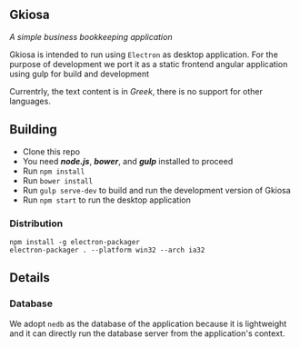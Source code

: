 ## Gkiosa

*A simple business bookkeeping application*

Gkiosa is intended to run using `Electron` as desktop application.
For the purpose of development we port it as a static frontend angular application using gulp for build and development

Currentrly, the text content is in *Greek*, there is no support for other languages.

## Building

* Clone this repo
* You need ___node.js___, ___bower___, and ___gulp___ installed to proceed
* Run `npm install`
* Run `bower install`
* Run `gulp serve-dev` to build and run the development version of Gkiosa
* Run `npm start` to run the desktop application

### Distribution

```
npm install -g electron-packager
electron-packager . --platform win32 --arch ia32
```

## Details

### Database

We adopt `nedb` as the database of the application because it is lightweight and it can directly run the database server from the application's context.
